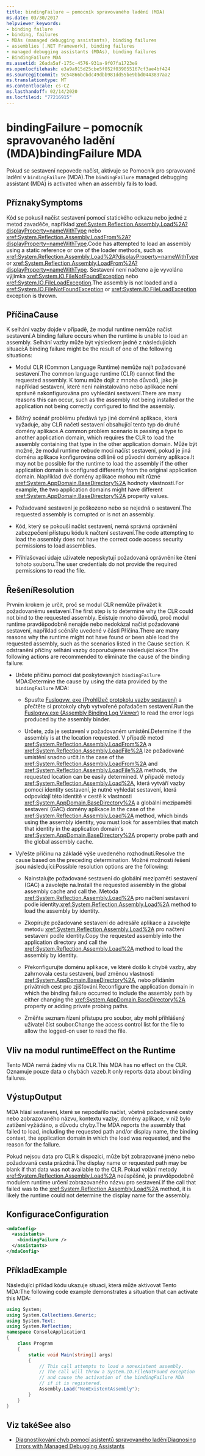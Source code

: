 ```yaml
---
title: bindingFailure – pomocník spravovaného ladění (MDA)
ms.date: 03/30/2017
helpviewer_keywords:
- binding failure
- binding, failures
- MDAs (managed debugging assistants), binding failures
- assemblies [.NET Framework], binding failures
- managed debugging assistants (MDAs), binding failures
- BindingFailure MDA
ms.assetid: 26ada5af-175c-4576-931a-9f07fa1723e9
ms.openlocfilehash: e3a9a915d25cbe5f052f039055167cf3ae4bf424
ms.sourcegitcommit: 9c54866bcbdc49dbb981dd55be9bbd0443837aa2
ms.translationtype: MT
ms.contentlocale: cs-CZ
ms.lasthandoff: 02/14/2020
ms.locfileid: "77216915"
---
```

# <a name="bindingfailure-mda"></a><span data-ttu-id="a1f8b-102">bindingFailure – pomocník spravovaného ladění (MDA)</span><span class="sxs-lookup"><span data-stu-id="a1f8b-102">bindingFailure MDA</span></span>

<span data-ttu-id="a1f8b-103">Pokud se sestavení nepovede načíst, aktivuje se Pomocník pro spravované ladění v `bindingFailure` (MDA).</span><span class="sxs-lookup"><span data-stu-id="a1f8b-103">The `bindingFailure` managed debugging assistant (MDA) is activated when an assembly fails to load.</span></span>

## <a name="symptoms"></a><span data-ttu-id="a1f8b-104">Příznaky</span><span class="sxs-lookup"><span data-stu-id="a1f8b-104">Symptoms</span></span>

<span data-ttu-id="a1f8b-105">Kód se pokusil načíst sestavení pomocí statického odkazu nebo jedné z metod zavaděče, například <xref:System.Reflection.Assembly.Load%2A?displayProperty=nameWithType> nebo <xref:System.Reflection.Assembly.LoadFrom%2A?displayProperty=nameWithType>.</span><span class="sxs-lookup"><span data-stu-id="a1f8b-105">Code has attempted to load an assembly using a static reference or one of the loader methods, such as <xref:System.Reflection.Assembly.Load%2A?displayProperty=nameWithType> or <xref:System.Reflection.Assembly.LoadFrom%2A?displayProperty=nameWithType>.</span></span> <span data-ttu-id="a1f8b-106">Sestavení není načteno a je vyvolána výjimka <xref:System.IO.FileNotFoundException> nebo <xref:System.IO.FileLoadException>.</span><span class="sxs-lookup"><span data-stu-id="a1f8b-106">The assembly is not loaded and a <xref:System.IO.FileNotFoundException> or <xref:System.IO.FileLoadException> exception is thrown.</span></span>

## <a name="cause"></a><span data-ttu-id="a1f8b-107">Příčina</span><span class="sxs-lookup"><span data-stu-id="a1f8b-107">Cause</span></span>

<span data-ttu-id="a1f8b-108">K selhání vazby dojde v případě, že modul runtime nemůže načíst sestavení.</span><span class="sxs-lookup"><span data-stu-id="a1f8b-108">A binding failure occurs when the runtime is unable to load an assembly.</span></span> <span data-ttu-id="a1f8b-109">Selhání vazby může být výsledkem jedné z následujících situací:</span><span class="sxs-lookup"><span data-stu-id="a1f8b-109">A binding failure might be the result of one of the following situations:</span></span>

- <span data-ttu-id="a1f8b-110">Modul CLR (Common Language Runtime) nemůže najít požadované sestavení.</span><span class="sxs-lookup"><span data-stu-id="a1f8b-110">The common language runtime (CLR) cannot find the requested assembly.</span></span> <span data-ttu-id="a1f8b-111">K tomu může dojít z mnoha důvodů, jako je například sestavení, které není nainstalováno nebo aplikace není správně nakonfigurována pro vyhledání sestavení.</span><span class="sxs-lookup"><span data-stu-id="a1f8b-111">There are many reasons this can occur, such as the assembly not being installed or the application not being correctly configured to find the assembly.</span></span>

- <span data-ttu-id="a1f8b-112">Běžný scénář problému předává typ jiné doméně aplikace, která vyžaduje, aby CLR načetl sestavení obsahující tento typ do druhé domény aplikace.</span><span class="sxs-lookup"><span data-stu-id="a1f8b-112">A common problem scenario is passing a type to another application domain, which requires the CLR to load the assembly containing that type in the other application domain.</span></span> <span data-ttu-id="a1f8b-113">Může být možné, že modul runtime nebude moci načíst sestavení, pokud je jiná doména aplikace konfigurována odlišně od původní domény aplikace.</span><span class="sxs-lookup"><span data-stu-id="a1f8b-113">It may not be possible for the runtime to load the assembly if the other application domain is configured differently from the original application domain.</span></span> <span data-ttu-id="a1f8b-114">Například dvě domény aplikace mohou mít různé <xref:System.AppDomain.BaseDirectory%2A> hodnoty vlastností.</span><span class="sxs-lookup"><span data-stu-id="a1f8b-114">For example, the two application domains might have different <xref:System.AppDomain.BaseDirectory%2A> property values.</span></span>

- <span data-ttu-id="a1f8b-115">Požadované sestavení je poškozeno nebo se nejedná o sestavení.</span><span class="sxs-lookup"><span data-stu-id="a1f8b-115">The requested assembly is corrupted or is not an assembly.</span></span>

- <span data-ttu-id="a1f8b-116">Kód, který se pokouší načíst sestavení, nemá správná oprávnění zabezpečení přístupu kódu k načtení sestavení.</span><span class="sxs-lookup"><span data-stu-id="a1f8b-116">The code attempting to load the assembly does not have the correct code access security permissions to load assemblies.</span></span>

- <span data-ttu-id="a1f8b-117">Přihlašovací údaje uživatele neposkytují požadovaná oprávnění ke čtení tohoto souboru.</span><span class="sxs-lookup"><span data-stu-id="a1f8b-117">The user credentials do not provide the required permissions to read the file.</span></span>

## <a name="resolution"></a><span data-ttu-id="a1f8b-118">Řešení</span><span class="sxs-lookup"><span data-stu-id="a1f8b-118">Resolution</span></span>

<span data-ttu-id="a1f8b-119">Prvním krokem je určit, proč se modul CLR nemůže přivážet k požadovanému sestavení.</span><span class="sxs-lookup"><span data-stu-id="a1f8b-119">The first step is to determine why the CLR could not bind to the requested assembly.</span></span> <span data-ttu-id="a1f8b-120">Existuje mnoho důvodů, proč modul runtime pravděpodobně nenajde nebo nedokázal načíst požadované sestavení, například scénáře uvedené v části Příčina.</span><span class="sxs-lookup"><span data-stu-id="a1f8b-120">There are many reasons why the runtime might not have found or been able load the requested assembly, such as the scenarios listed in the Cause section.</span></span> <span data-ttu-id="a1f8b-121">K odstranění příčiny selhání vazby doporučujeme následující akce:</span><span class="sxs-lookup"><span data-stu-id="a1f8b-121">The following actions are recommended to eliminate the cause of the binding failure:</span></span>

- <span data-ttu-id="a1f8b-122">Určete příčinu pomocí dat poskytovaných `bindingFailure` MDA:</span><span class="sxs-lookup"><span data-stu-id="a1f8b-122">Determine the cause by using the data provided by the `bindingFailure` MDA:</span></span>

  - <span data-ttu-id="a1f8b-123">Spusťte [Fuslogvw. exe (Prohlížeč protokolu vazby sestavení)](../tools/fuslogvw-exe-assembly-binding-log-viewer.md) a přečtěte si protokoly chyb vytvořené pořadačem sestavení.</span><span class="sxs-lookup"><span data-stu-id="a1f8b-123">Run the [Fuslogvw.exe (Assembly Binding Log Viewer)](../tools/fuslogvw-exe-assembly-binding-log-viewer.md) to read the error logs produced by the assembly binder.</span></span>

  - <span data-ttu-id="a1f8b-124">Určete, zda je sestavení v požadovaném umístění.</span><span class="sxs-lookup"><span data-stu-id="a1f8b-124">Determine if the assembly is at the location requested.</span></span> <span data-ttu-id="a1f8b-125">V případě metod <xref:System.Reflection.Assembly.LoadFrom%2A> a <xref:System.Reflection.Assembly.LoadFile%2A> lze požadované umístění snadno určit.</span><span class="sxs-lookup"><span data-stu-id="a1f8b-125">In the case of the <xref:System.Reflection.Assembly.LoadFrom%2A> and <xref:System.Reflection.Assembly.LoadFile%2A> methods, the requested location can be easily determined.</span></span> <span data-ttu-id="a1f8b-126">V případě metody <xref:System.Reflection.Assembly.Load%2A>, která vytváří vazby pomocí identity sestavení, je nutné vyhledat sestavení, která odpovídají této identitě v cestě k vlastnosti <xref:System.AppDomain.BaseDirectory%2A> a globální mezipaměti sestavení (GAC) domény aplikace.</span><span class="sxs-lookup"><span data-stu-id="a1f8b-126">In the case of the <xref:System.Reflection.Assembly.Load%2A> method, which binds using the assembly identity, you must look for assemblies that match that identity in the application domain's <xref:System.AppDomain.BaseDirectory%2A> property probe path and the global assembly cache.</span></span>

- <span data-ttu-id="a1f8b-127">Vyřešte příčinu na základě výše uvedeného rozhodnutí.</span><span class="sxs-lookup"><span data-stu-id="a1f8b-127">Resolve the cause based on the preceding determination.</span></span> <span data-ttu-id="a1f8b-128">Možné možnosti řešení jsou následující:</span><span class="sxs-lookup"><span data-stu-id="a1f8b-128">Possible resolution options are the following:</span></span>

  - <span data-ttu-id="a1f8b-129">Nainstalujte požadované sestavení do globální mezipaměti sestavení (GAC) a zavolejte na.</span><span class="sxs-lookup"><span data-stu-id="a1f8b-129">Install the requested assembly in the global assembly cache and call the.</span></span> <span data-ttu-id="a1f8b-130">Metoda <xref:System.Reflection.Assembly.Load%2A> pro načtení sestavení podle identity.</span><span class="sxs-lookup"><span data-stu-id="a1f8b-130"><xref:System.Reflection.Assembly.Load%2A> method to load the assembly by identity.</span></span>

  - <span data-ttu-id="a1f8b-131">Zkopírujte požadované sestavení do adresáře aplikace a zavolejte metodu <xref:System.Reflection.Assembly.Load%2A> pro načtení sestavení podle identity.</span><span class="sxs-lookup"><span data-stu-id="a1f8b-131">Copy the requested assembly into the application directory and call the <xref:System.Reflection.Assembly.Load%2A> method to load the assembly by identity.</span></span>

  - <span data-ttu-id="a1f8b-132">Překonfigurujte doménu aplikace, ve které došlo k chybě vazby, aby zahrnovala cestu sestavení, buď změnou vlastnosti <xref:System.AppDomain.BaseDirectory%2A>, nebo přidáním privátních cest pro zjišťování.</span><span class="sxs-lookup"><span data-stu-id="a1f8b-132">Reconfigure the application domain in which the binding failure occurred to include the assembly path by either changing the <xref:System.AppDomain.BaseDirectory%2A> property or adding private probing paths.</span></span>

  - <span data-ttu-id="a1f8b-133">Změňte seznam řízení přístupu pro soubor, aby mohl přihlášený uživatel číst soubor.</span><span class="sxs-lookup"><span data-stu-id="a1f8b-133">Change the access control list for the file to allow the logged-on user to read the file.</span></span>

## <a name="effect-on-the-runtime"></a><span data-ttu-id="a1f8b-134">Vliv na modul runtime</span><span class="sxs-lookup"><span data-stu-id="a1f8b-134">Effect on the Runtime</span></span>

<span data-ttu-id="a1f8b-135">Tento MDA nemá žádný vliv na CLR.</span><span class="sxs-lookup"><span data-stu-id="a1f8b-135">This MDA has no effect on the CLR.</span></span> <span data-ttu-id="a1f8b-136">Oznamuje pouze data o chybách vazeb.</span><span class="sxs-lookup"><span data-stu-id="a1f8b-136">It only reports data about binding failures.</span></span>

## <a name="output"></a><span data-ttu-id="a1f8b-137">Výstup</span><span class="sxs-lookup"><span data-stu-id="a1f8b-137">Output</span></span>

<span data-ttu-id="a1f8b-138">MDA hlásí sestavení, které se nepodařilo načíst, včetně požadované cesty nebo zobrazovaného názvu, kontextu vazby, domény aplikace, v níž bylo zatížení vyžádáno, a důvodu chyby.</span><span class="sxs-lookup"><span data-stu-id="a1f8b-138">The MDA reports the assembly that failed to load, including the requested path and/or display name, the binding context, the application domain in which the load was requested, and the reason for the failure.</span></span>

<span data-ttu-id="a1f8b-139">Pokud nejsou data pro CLR k dispozici, může být zobrazované jméno nebo požadovaná cesta prázdná.</span><span class="sxs-lookup"><span data-stu-id="a1f8b-139">The display name or requested path may be blank if that data was not available to the CLR.</span></span> <span data-ttu-id="a1f8b-140">Pokud volání metody <xref:System.Reflection.Assembly.Load%2A> neúspěšné, je pravděpodobně modulem runtime určení zobrazovaného názvu pro sestavení.</span><span class="sxs-lookup"><span data-stu-id="a1f8b-140">If the call that failed was to the <xref:System.Reflection.Assembly.Load%2A> method, it is likely the runtime could not determine the display name for the assembly.</span></span>

## <a name="configuration"></a><span data-ttu-id="a1f8b-141">Konfigurace</span><span class="sxs-lookup"><span data-stu-id="a1f8b-141">Configuration</span></span>

```xml
<mdaConfig>
  <assistants>
    <bindingFailure />
  </assistants>
</mdaConfig>
```

## <a name="example"></a><span data-ttu-id="a1f8b-142">Příklad</span><span class="sxs-lookup"><span data-stu-id="a1f8b-142">Example</span></span>

<span data-ttu-id="a1f8b-143">Následující příklad kódu ukazuje situaci, která může aktivovat Tento MDA:</span><span class="sxs-lookup"><span data-stu-id="a1f8b-143">The following code example demonstrates a situation that can activate this MDA:</span></span>

```csharp
using System;
using System.Collections.Generic;
using System.Text;
using System.Reflection;
namespace ConsoleApplication1
{
    class Program
    {
        static void Main(string[] args)
        {
            // This call attempts to load a nonexistent assembly.
            // The call will throw a System.IO.FileNotFound exception
            // and cause the activation of the bindingFailure MDA
            // if it is registered.
            Assembly.Load("NonExistentAssembly");
        }
    }
}
```

## <a name="see-also"></a><span data-ttu-id="a1f8b-144">Viz také</span><span class="sxs-lookup"><span data-stu-id="a1f8b-144">See also</span></span>

- [<span data-ttu-id="a1f8b-145">Diagnostikování chyb pomocí asistentů spravovaného ladění</span><span class="sxs-lookup"><span data-stu-id="a1f8b-145">Diagnosing Errors with Managed Debugging Assistants</span></span>](diagnosing-errors-with-managed-debugging-assistants.md)
